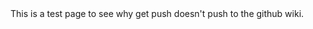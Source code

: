 <div style="@import url(../wiki/css/wakame_main.css;" >
This is a test page to see why get push doesn't push to the github wiki.
</div>